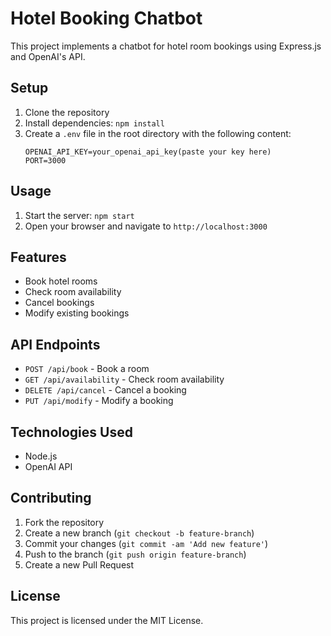 # Hotel Booking Chatbot

This project implements a chatbot for hotel room bookings using Express.js and OpenAI's API.

## Setup

1. Clone the repository
2. Install dependencies: `npm install`
3. Create a `.env` file in the root directory with the following content:
    ```
    OPENAI_API_KEY=your_openai_api_key(paste your key here)
    PORT=3000
    ```

## Usage

1. Start the server: `npm start`
2. Open your browser and navigate to `http://localhost:3000`

## Features

- Book hotel rooms
- Check room availability
- Cancel bookings
- Modify existing bookings

## API Endpoints

- `POST /api/book` - Book a room
- `GET /api/availability` - Check room availability
- `DELETE /api/cancel` - Cancel a booking
- `PUT /api/modify` - Modify a booking

## Technologies Used

- Node.js
- OpenAI API

## Contributing

1. Fork the repository
2. Create a new branch (`git checkout -b feature-branch`)
3. Commit your changes (`git commit -am 'Add new feature'`)
4. Push to the branch (`git push origin feature-branch`)
5. Create a new Pull Request

## License

This project is licensed under the MIT License.
